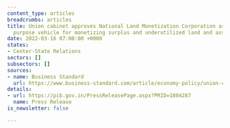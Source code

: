 ```yaml
---
content_type: articles
breadcrumbs: articles
title: Union cabinet approves National Land Monetization Corporation as a special
  purpose vehicle for monetizing surplus and underutilized land and assets
date: 2022-03-16 07:00:00 +0000
states:
- Center-State Relations
sectors: []
subsectors: []
sources:
- name: Business Standard
  url: https://www.business-standard.com/article/economy-policy/union-cabinet-approves-creation-of-a-new-company-for-land-monetisation-122031000024_1.html
details:
- url: https://pib.gov.in/PressReleasePage.aspx?PRID=1804287
  name: Press Release
is_newsletter: false

---
```


